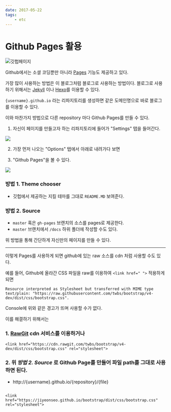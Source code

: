 ```yaml
---
date: 2017-05-22
tags: 
    - etc
---
```


# Github Pages 활용

![깃헙페이지](@assets/20170522/githubpages.png)

Github에서는 소셜 코딩뿐만 아니라 [Pages](https://pages.github.com/) 기능도 제공하고 있다.

가장 많이 사용하는 방법은 이 블로그처럼 블로그로 사용하는 방법이다.
블로그로 사용하기 위해서는 [Jekyll](https://help.github.com/articles/using-jekyll-as-a-static-site-generator-with-github-pages/) 이나 [Hexo](https://hexo.io/ko/)를 이용할 수 있다.

```{username}.github.io``` 라는 리파지토리를 생성하면 같은 도메인명으로 바로 블로그를 이용할 수 있다.

이와 마찬가지 방법으로 다른 repository 마다 Github Pages를 만들 수 있다.

1. 자신이 페이지를 만들고자 하는 리파지토리에 들어가 "Settings" 탭을 들어간다.

![](@assets/20170522/githubpage-settings.png)

2. 가장 먼저 나오는 "Options" 탭에서 아래로 내려가다 보면

3. "Github Pages"을 볼 수 있다.


![](@assets/20170522/githubpage-settings-pages.png)

### 방법 1. Theme chooser
- 깃헙에서 제공하는 지킬 테마를 그대로 ```README.MD``` 보여준다.

### 방법 2. Source
- ```master``` 혹은 ```gh-pages``` 브랜치의 소스를 pages로 제공한다.
- ```master``` 브랜치에서 ```/docs``` 하위 폴더에 작성할 수도 있다.

위 방법을 통해 간단하게 자신만의 페이지를 만들 수 있다.

***

이렇게 Pages를 사용하게 되면 github에 있는 raw 소스를 cdn 처럼 사용할 수도 있다.

예를 들어, Github에 올라간 CSS 파일을 raw를 이용하여 ```<link href=" ">``` 적용하게 되면

~~~
Resource interpreted as Stylesheet but transferred with MIME type text/plain: "https://raw.githubusercontent.com/twbs/bootstrap/v4-dev/dist/css/bootstrap.css".
~~~

Console에 위와 같은 경고가 뜨며 사용할 수가 없다.

이를 해결하기 위해서는

### 1. [RawGit](https://rawgit.com/) cdn 서비스를 이용하거나

~~~
<link href="https://cdn.rawgit.com/twbs/bootstrap/v4-dev/dist/css/bootstrap.css" rel="stylesheet">
~~~

### 2. 위 *방법 2. Source* 로 Github Page를 만들어 파일 path를 그대로 사용하면 된다.

- http://{username}.github.io/{repository}/{file}

~~~

<link href="https://jiyeonseo.github.io/bootstrap/dist/css/bootstrap.css" rel="stylesheet">
~~~
